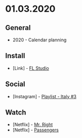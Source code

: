 # 01.03.2020

## General

- 2020 - Calendar planning

## Install

- \[Link\] - [FL Studio](https://www.image-line.com/flstudio/)

## Social

- \[Instagram\] - [Playlist - Italy #3](https://www.instagram.com/p/B63VMBXh5KV/)

## Watch

- \[Netflix\] - [Mr. Right](https://letterboxd.com/hemersonvianna/film/mr-right-2015-1/)
- \[Netflix\] - [Passengers](https://letterboxd.com/hemersonvianna/film/passengers-2016/)
